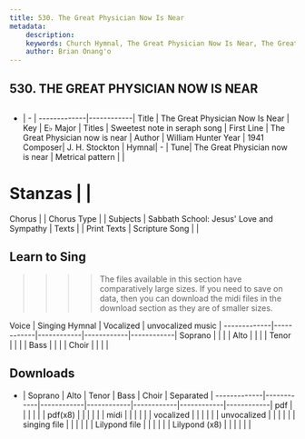 ```yaml
---
title: 530. The Great Physician Now Is Near
metadata:
    description: 
    keywords: Church Hymnal, The Great Physician Now Is Near, The Great Physician now is near, Sweetest note in seraph song
    author: Brian Onang'o
---
```



## 530. THE GREAT PHYSICIAN NOW IS NEAR

```txt

```

- |   -  |
-------------|------------|
Title | The Great Physician Now Is Near |
Key | E♭ Major |
Titles | Sweetest note in seraph song |
First Line | The Great Physician now is near |
Author | William Hunter
Year | 1941
Composer| J. H. Stockton |
Hymnal|  - |
Tune| The Great Physician now is near |
Metrical pattern | |
# Stanzas |  |
Chorus |  |
Chorus Type |  |
Subjects | Sabbath School: Jesus' Love and Sympathy |
Texts |  |
Print Texts | 
Scripture Song |  |
  
## Learn to Sing

>>>> The files available in this section have comparatively large sizes. If you need to save on data, then you can download the midi files in the download section as they are of smaller sizes.

Voice |  Singing Hymnal | Vocalized | unvocalized music |
-------------|------------|------------|------------|------------|
Soprano | | | |
Alto | | | |
Tenor | | | |
Bass | | | |
Choir | | | |

## Downloads

- |  Soprano | Alto | Tenor | Bass | Choir | Separated |
-------------|------------|------------|------------|------------|------------|------------|
pdf | | | | | |
pdf(x8) | | | | | |
midi | | | | | |
vocalized | | | | | |
unvocalized | | | | | |
singing file | | | | | |
Lilypond file | | | | | |
Lilypond (x8) | | | | | |
  